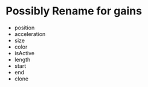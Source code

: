 # Possibly Rename for gains

- position
- acceleration
- size
- color
- isActive
- length
- start
- end
- clone
